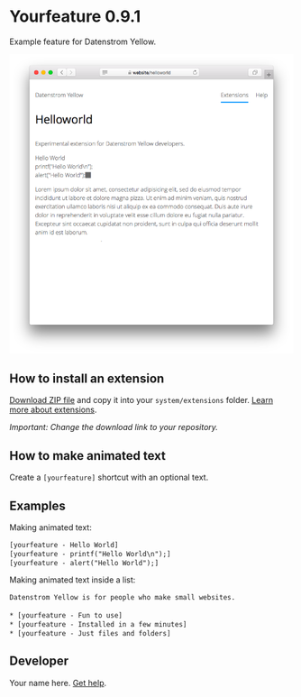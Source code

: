 # Yourfeature 0.9.1

Example feature for Datenstrom Yellow.

<p align="center"><img src="SCREENSHOT.png" alt="Screenshot"></p>

## How to install an extension

[Download ZIP file](https://github.com/datenstrom/yellow-example-feature/archive/refs/heads/main.zip) and copy it into your `system/extensions` folder. [Learn more about extensions](https://github.com/annaesvensson/yellow-update).

*Important: Change the download link to your repository.*

## How to make animated text

Create a `[yourfeature]` shortcut with an optional text. 

## Examples

Making animated text:

    [yourfeature - Hello World]
    [yourfeature - printf("Hello World\n");]
    [yourfeature - alert("Hello World");]  

Making animated text inside a list:

    Datenstrom Yellow is for people who make small websites.
    
    * [yourfeature - Fun to use]
    * [yourfeature - Installed in a few minutes]
    * [yourfeature - Just files and folders]

## Developer

Your name here. [Get help](https://datenstrom.se/yellow/help/).
